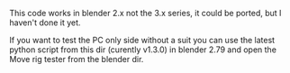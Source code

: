 This code works in blender 2.x not the 3.x series, it could be ported, but I haven't done it yet.

If you want to test the PC only side without a suit you can use the latest python script from this dir (curently v1.3.0) in blender 2.79 and open the Move rig tester from the blender dir.
